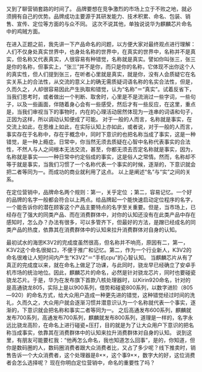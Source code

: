 又到了聊营销套路的时间了。
品牌要想在竞争激烈的市场上立于不败之地，就必须拥有自己的优势。品牌成功主要源于其研发能力、技术积累、命名、包装、销售、宣传、定位等方面的与众不同。
这次不说其他，单独说说华为麒麟芯片命名中的鸡贼方面。

在进入正题之前，我先讲一下产品命名的问题，以方便大家对最终观点进行理解：
人们不仅身处真实世界中，也身处名称的世界中，在真实的世界中，名称并不是真实，但名称又代表真实，人很容易有种错觉，名称就是真实。譬如你叫张三，张三是你的名称，但事实上，“张三”并不是你，而只是你的名称，它体现不出你这个人的真实性，但人们提到张三，在听者心里就是真实，就是你，没有人会质疑它在名实关系上的合法性，从交流的意义上的确无需质疑词语名称的名实合法性，但是，久而久之，人却很容易因此产生执取和错觉，认为“名称”＝“真实”。试着反省下，当我们思考时，或者做出一个判断、取舍时，心里是不是流淌过一些字词，一些句子，以及一些画面，伴随着身心会有一些感受，然后才有一些反应，在这里，重点是，当我们审视当下的事物时，内在的心理活动居然体现为一连串的词语和句子，正因为这样，所以调动认知便成了可能。
对于一般的人而言，名称就是事实，在交流上如此，在思维上如此，在实际认知上亦如此，或者说，对于一般的人而言，事实存在于名称中，存在于概念中，同时下意识的也把名称当成了事实，这是一种错觉，是一种上瘾症。日常中，你当然无须去质疑在心智中名称代表事实的合法性，不然人与人之间根本无法交流，甚至，你都无须去否定名称就是事实，因为，名称就是事实——一种日常中约定俗成的事实，这是俗人之常情。然而，名称却不等于就是事实，当我们习惯了一个名称代表一个事实的时候，逐渐的，下意识就会把二者等同为一。而成功的商业就利用了这点。
以上是阐述“名”与“实”之间的关系。

在定位营销中，品牌命名两个规则：第一，关乎定位 ；第二，容易记忆。一个好的品牌的名字一般都会符合以上两点。给品牌起一个能快速启动定位程序的名字，一个能告诉你的潜在顾客这个产品主要特点的名字至关重要。但是，当市场上，已经存在了强大的同类产品、而在消费群体中，对你的认知还没有在此类产品中存在感知时，怎么办？办法有很多，可以多管齐下，但最好的方法，是蹭已经成名的同类产品的热度，依靠其在消费群体中的认知来拉升消费群体对自身的认知。

最初试水的海思K3V2的完成度虽然很高，但名称并不响亮，原因有二，第一，K3V2这个命名很拗口，不便于推广和记忆。第二，作为一个行业新人，K3V2的命名很难让人短时间内产生“K3V2”＝“手机cpu”的心智认知。
当麒麟芯片从有了真正的完成度以来，就在命名上做足了功课，与此同时，骁龙早已经确立了安卓手机市场的统治地位。因此，麒麟芯片的命名，必然是针对骁龙芯片，同时也要碰瓷骁龙芯片。于是，华为在发布旗下首款八核处理器时，以Kirin920命名，针对的是高通骁龙805，实际上是以900系列，借势和碰瓷800系列，以数字进阶（805—920）的命名方式，给大众用户造成一种更先进的错觉，这种错觉经过时间的洗礼，久而久之，大众用户就会逐渐习惯并潜意识认为一个名称就代表一个事实，逐渐的，下意识就会把名称和事实二者等同为一。
之后高通发布600系列，麒麟就发布700系列，高通发布700系列，麒麟就发布800系列，道理是一样的，名字永远比骁龙高阶，在命名上进行碰瓷+压打，目的就是为了让大众用户下意识的把名称当成事实，依靠其在消费群体中的认知来拉升消费群体对自身的认知。
说到这里，有朋友可能要杠我：“他再怎么命名，我也知道怎么回事”，是的，你知道，但你是数码圈的人，数码圈消费者跟大众消费者比，又占了多少呢？线下推卖时，销售告诉一个大众消费者，这个处理器是8××，这个事9××，数字大的好，这位消费者会怎么选择呢？
现在你明白定位营销中，命名的重要性了吗？

